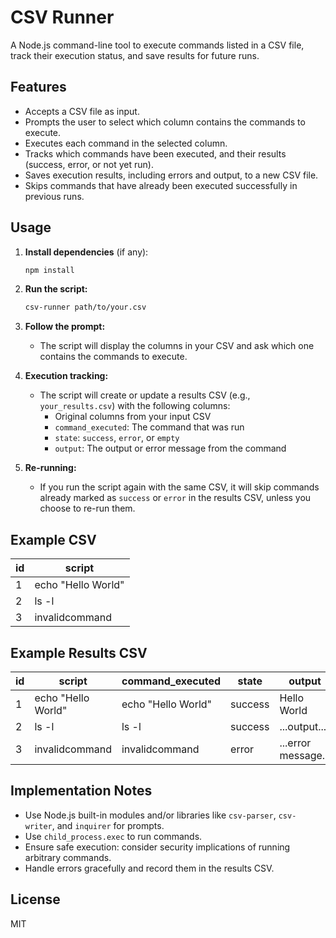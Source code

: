 # CSV Runner

A Node.js command-line tool to execute commands listed in a CSV file, track their execution status, and save results for future runs.

## Features
- Accepts a CSV file as input.
- Prompts the user to select which column contains the commands to execute.
- Executes each command in the selected column.
- Tracks which commands have been executed, and their results (success, error, or not yet run).
- Saves execution results, including errors and output, to a new CSV file.
- Skips commands that have already been executed successfully in previous runs.

## Usage

1. **Install dependencies** (if any):
   ```bash
   npm install
   ```

2. **Run the script:**
   ```bash
   csv-runner path/to/your.csv
   ```

3. **Follow the prompt:**
   - The script will display the columns in your CSV and ask which one contains the commands to execute.

4. **Execution tracking:**
   - The script will create or update a results CSV (e.g., `your_results.csv`) with the following columns:
     - Original columns from your input CSV
     - `command_executed`: The command that was run
     - `state`: `success`, `error`, or `empty`
     - `output`: The output or error message from the command

5. **Re-running:**
   - If you run the script again with the same CSV, it will skip commands already marked as `success` or `error` in the results CSV, unless you choose to re-run them.

## Example CSV

| id | script              |
|----|---------------------|
| 1  | echo "Hello World"  |
| 2  | ls -l               |
| 3  | invalidcommand      |

## Example Results CSV

| id | script              | command_executed     | state    | output                |
|----|---------------------|---------------------|----------|-----------------------|
| 1  | echo "Hello World"  | echo "Hello World"  | success  | Hello World           |
| 2  | ls -l               | ls -l               | success  | ...output...          |
| 3  | invalidcommand      | invalidcommand      | error    | ...error message...   |

## Implementation Notes
- Use Node.js built-in modules and/or libraries like `csv-parser`, `csv-writer`, and `inquirer` for prompts.
- Use `child_process.exec` to run commands.
- Ensure safe execution: consider security implications of running arbitrary commands.
- Handle errors gracefully and record them in the results CSV.

## License
MIT 